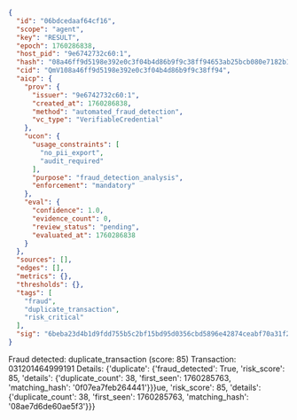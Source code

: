```json
{
  "id": "06bdcedaaf64cf16",
  "scope": "agent",
  "key": "RESULT",
  "epoch": 1760286838,
  "host_pid": "9e6742732c60:1",
  "hash": "08a46ff9d5198e392e0c3f04b4d86b9f9c38ff94653ab25bcb080e7182b1184c",
  "cid": "QmV108a46ff9d5198e392e0c3f04b4d86b9f9c38ff94",
  "aicp": {
    "prov": {
      "issuer": "9e6742732c60:1",
      "created_at": 1760286838,
      "method": "automated_fraud_detection",
      "vc_type": "VerifiableCredential"
    },
    "ucon": {
      "usage_constraints": [
        "no_pii_export",
        "audit_required"
      ],
      "purpose": "fraud_detection_analysis",
      "enforcement": "mandatory"
    },
    "eval": {
      "confidence": 1.0,
      "evidence_count": 0,
      "review_status": "pending",
      "evaluated_at": 1760286838
    }
  },
  "sources": [],
  "edges": [],
  "metrics": {},
  "thresholds": {},
  "tags": [
    "fraud",
    "duplicate_transaction",
    "risk_critical"
  ],
  "sig": "6beba23d4b1d9fdd755b5c2bf15bd95d0356cbd5896e42874ceabf70a31f28ea"
}
```

Fraud detected: duplicate_transaction (score: 85)
Transaction: 031201464999191
Details: {'duplicate': {'fraud_detected': True, 'risk_score': 85, 'details': {'duplicate_count': 38, 'first_seen': 1760285763, 'matching_hash': '0f07ea7feb264441'}}}ue, 'risk_score': 85, 'details': {'duplicate_count': 38, 'first_seen': 1760285763, 'matching_hash': '08ae7d6de60ae5f3'}}}